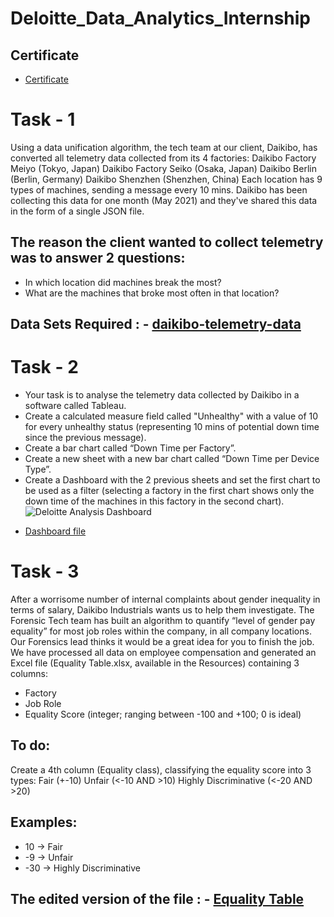 # Deloitte_Data_Analytics_Internship
## Certificate
- <a href="https://github.com/SandeshReddyGS/Deloitte_Data_Analytics_Internship/blob/main/Deloitte%20Analysis%20Dashboard.png">Certificate</a>
# Task - 1
Using a data unification algorithm, the tech team at our client, Daikibo, has converted all telemetry data collected from its 4 factories:
Daikibo Factory Meiyo (Tokyo, Japan)
Daikibo Factory Seiko (Osaka, Japan)
Daikibo Berlin (Berlin, Germany)
Daikibo Shenzhen (Shenzhen, China)
Each location has 9 types of machines, sending a message every 10 mins. Daikibo has been collecting this data for one month (May 2021) and they've shared this data in the form of a single JSON file.
## The reason the client wanted to collect telemetry was to answer 2 questions:
* In which location did machines break the most?
* What are the machines that broke most often in that location?
## Data Sets Required : - <a href="https://github.com/SandeshReddyGS/Deloitte_Data_Analytics_Internship/blob/main/daikibo-telemetry-data.zip">daikibo-telemetry-data</a>
# Task - 2
* Your task is to analyse the telemetry data collected by Daikibo in a software called Tableau.
* Create a calculated measure field called "Unhealthy" with a value of 10 for every unhealthy status (representing 10 mins of potential down time since the previous message).
* Create a bar chart called “Down Time per Factory”.
* Create a new sheet with a new bar chart called “Down Time per Device Type”.
* Create a Dashboard with the 2 previous sheets and set the first chart to be used as a filter (selecting a factory in the first chart shows only the down time of the machines in this factory in the second chart).
![Deloitte Analysis Dashboard](https://github.com/user-attachments/assets/efad0966-d895-4c53-bae8-f4a8d231c2c2)
- <a href="https://github.com/SandeshReddyGS/Deloitte_Data_Analytics_Internship/blame/main/Tableau%20dashboard%20deloitte.twb">Dashboard file</a>
# Task - 3
After a worrisome number of internal complaints about gender inequality in terms of salary, Daikibo Industrials wants us to help them investigate.
The Forensic Tech team has built an algorithm to quantify “level of gender pay equality” for most job roles within the company, in all company locations. Our Forensics lead thinks it would be a great idea for you to finish the job.
We have processed all data on employee compensation and generated an Excel file (Equality Table.xlsx, available in the Resources) containing 3 columns:
* Factory
* Job Role
* Equality Score (integer; ranging between -100 and +100; 0 is ideal)
## To do:
Create a 4th column (Equality class), classifying the equality score into 3 types:
Fair (+-10)
Unfair (<-10 AND >10)
Highly Discriminative (<-20 AND >20)
## Examples:
* 10 → Fair
* -9 → Unfair
* -30 → Highly Discriminative
## The edited version of the file : - <a href="https://github.com/SandeshReddyGS/Deloitte_Data_Analytics_Internship/blob/main/Task%205%20Equality%20Table.xlsx">Equality Table</a>
